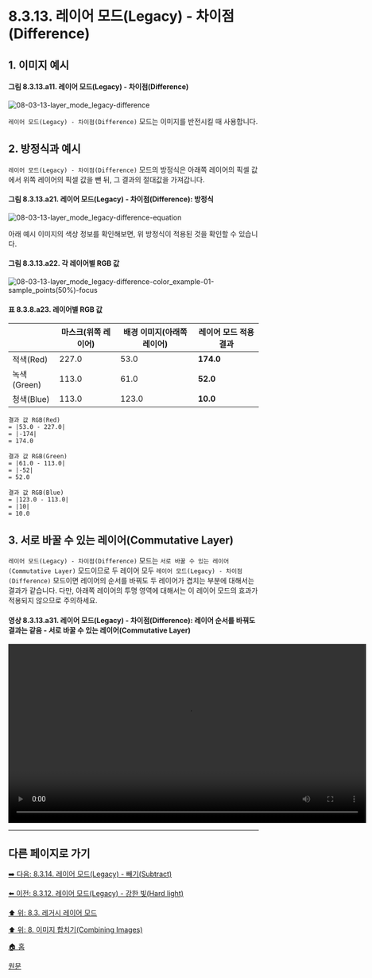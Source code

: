 # 8.3.13. 레이어 모드(Legacy) - 차이점(Difference)
## 1. 이미지 예시
#### 그림 8.3.13.a11. 레이어 모드(Legacy) - 차이점(Difference)
![08-03-13-layer_mode_legacy-difference](https://github.com/wonder13662/gimp/assets/15767104/f7259329-dc7c-4e0a-8a99-3fc933a0aea8)

`레이어 모드(Legacy) - 차이점(Difference)` 모드는 이미지를 반전시킬 때 사용합니다.

## 2. 방정식과 예시
`레이어 모드(Legacy) - 차이점(Difference)` 모드의 방정식은 아래쪽 레이어의 픽셀 값에서 위쪽 레이어의 픽셀 값을 뺀 뒤, 그 결과의 절대값을 가져갑니다.

#### 그림 8.3.13.a21. 레이어 모드(Legacy) - 차이점(Difference): 방정식
![08-03-13-layer_mode_legacy-difference-equation](https://github.com/wonder13662/gimp/assets/15767104/666591fa-d1fb-4ce7-9b06-7ed19e2b77f0)

아래 예시 이미지의 색상 정보를 확인해보면, 위 방정식이 적용된 것을 확인할 수 있습니다.

#### 그림 8.3.13.a22. 각 레이어별 RGB 값
![08-03-13-layer_mode_legacy-difference-color_example-01-sample_points(50%)-focus](https://github.com/wonder13662/gimp/assets/15767104/09683fbf-e630-415d-8b6c-578494c5abbc)

#### 표 8.3.8.a23. 레이어별 RGB 값

||마스크(위쪽 레이어)|배경 이미지(아래쪽 레이어)|레이어 모드 적용 결과|
|---|---|---|---|
|적색(Red)|227.0|53.0|**174.0**|
|녹색(Green)|113.0|61.0|**52.0**|
|청색(Blue)|113.0|123.0|**10.0**|

```
결과 값 RGB(Red)
= |53.0 - 227.0|
= |-174|
= 174.0

결과 값 RGB(Green)
= |61.0 - 113.0|
= |-52|
= 52.0

결과 값 RGB(Blue)
= |123.0 - 113.0|
= |10|
= 10.0
```

## 3. 서로 바꿀 수 있는 레이어(Commutative Layer)
`레이어 모드(Legacy) - 차이점(Difference)` 모드는 `서로 바꿀 수 있는 레이어(Commutative Layer)` 모드이므로 두 레이어 모두 `레이어 모드(Legacy) - 차이점(Difference)` 모드이면 레이어의 순서를 바꿔도 두 레이어가 겹치는 부분에 대해서는 결과가 같습니다. 다만, 아래쪽 레이어의 투명 영역에 대해서는 이 레이어 모드의 효과가 적용되지 않으므로 주의하세요.

#### 영상 8.3.13.a31. 레이어 모드(Legacy) - 차이점(Difference): 레이어 순서를 바꿔도 결과는 같음 - 서로 바꿀 수 있는 레이어(Commutative Layer)
<video controls="controls" width="720" src="https://github.com/wonder13662/gimp/assets/15767104/5b0b31f4-d5b1-4b62-b874-0c6d8a3dee0f"></video>

***

## 다른 페이지로 가기
[➡️ 다음: 8.3.14. 레이어 모드(Legacy) - 빼기(Subtract)](./08-03-14-inversion_layer_mode-subtract.md)

[⬅️ 이전: 8.3.12. 레이어 모드(Legacy) - 강한 빛(Hard light)](./08-03-12-contrast_layer_mode-hard_light.md)

[⬆️ 위: 8.3. 레거시 레이어 모드](./08-03-00-legacy-layer-modes.md)

[⬆️ 위: 8. 이미지 합치기(Combining Images)](./08-00-combining-images.md)

[🏠 홈](./00-home.md)

[원문](https://docs.gimp.org/2.10/ko/gimp-concepts-layer-modes-legacy.html)